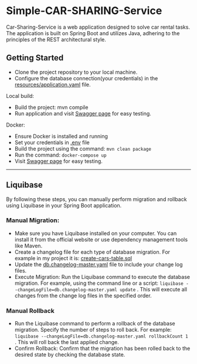 # Simple-CAR-SHARING-Service

Car-Sharing-Service is a web application designed to solve car rental tasks.
The application is built on Spring Boot and utilizes Java,
adhering to the principles of the REST architectural style.

## Getting Started
* Clone the project repository to your local machine.
* Configure the database connection(your credentials) in the [resources/application.yaml](src/main/resources/application.yaml)  file.

Local build:
* Build the project: mvn compile
* Run application and visit [Swagger page](http://localhost:8080/swagger-ui/index.htm) for easy testing.

Docker:
* Ensure Docker is installed and running
* Set your credentials in [.env](.env) file
* Build the project using the command: `mvn clean package`
* Run the command: `docker-compose up`
* Visit [Swagger page](http://localhost:8080/swagger-ui/index.htm) for easy testing.
----------------------------------------------------------------------------------------------------

## Liquibase
By following these steps, you can manually perform migration and rollback using Liquibase in your Spring Boot application.

### Manual Migration:
* Make sure you have Liquibase installed on your computer. 
You can install it from the official website or use dependency management tools like Maven.
* Create a changelog file for each type of database migration. 
For example in my project it is: [create-cars-table.sql](src/main/resources/db/changelog/changes/create-cars-table.sql)
* Update the [db.changelog-master.yaml](src/main/resources/db/changelog/db.changelog-master.yaml) file to include your change log files.
* Execute Migration: Run the Liquibase command to execute the database migration. 
For example, using the command line or a script: `liquibase --changeLogFile=db.changelog-master.yaml update` .
This will execute all changes from the change log files in the specified order.

### Manual Rollback
* Run the Liquibase command to perform a rollback of the database migration.
Specify the number of steps to roll back. 
For example: `liquibase --changeLogFile=db.changelog-master.yaml rollbackCount 1` .
This will roll back the last applied change.
* Confirm Rollback: Confirm that the migration has been rolled back to the desired state by checking the database state.